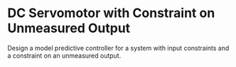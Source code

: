 # **DC Servomotor with Constraint on Unmeasured Output**

Design a model predictive controller for a system with input constraints and a constraint on an unmeasured output.
